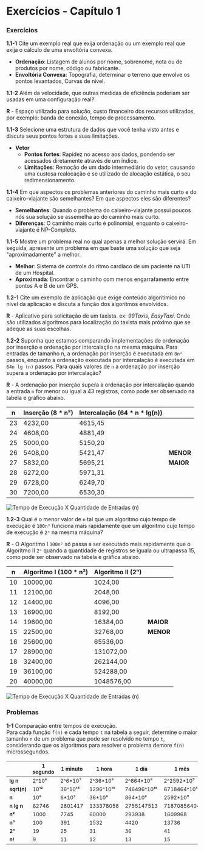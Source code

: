 # Exercícios - Capítulo 1

### Exercícios

__1.1-1__ Cite um exemplo real que exija ordenação ou um exemplo real que exija o cálculo de uma envoltória convexa.

* __Ordenação__: Listagem de alunos por nome, sobrenome, nota ou de produtos por nome, código ou fabricante.
* __Envoltória Convexa__: Topografia, determinar o terreno que envolve os pontos levantados, Curvas de nível.

__1.1-2__ Além da velocidade, que outras medidas de eficiência poderiam ser usadas em uma configuração real?

__R__ - Espaço utilizado para solução, custo financeiro dos recursos utilizados, por exemplo: banda de conexão, tempo de processamento.

__1.1-3__ Selecione uma estrutura de dados que você tenha visto antes e discuta seus pontos fortes e suas limitações.

* __Vetor__
	* __Pontos fortes__: Rapidez no acesso aos dados, pondendo ser acessados diretamente através de um índice.
	* __Limitações__: Remoção de um dado intermediário do vetor, causando uma custosa realocação e se utilizado de alocação estática, o seu redimensionamento.

__1.1-4__ Em que aspectos os problemas anteriores do caminho mais curto e do caixeiro-viajante são semelhantes? Em que aspectos eles são diferentes?

* __Semelhantes__: Quando o problema do caixeiro-viajante possui poucos nós sua solução se assemelha ao do caminho mais curto.
* __Diferenças__: O caminho mais curto é polinomial, enquanto o caixeiro-viajante é NP-Completo.

__1.1-5__ Mostre um problema real no qual apenas a melhor solução servirá. Em seguida, apresente um problema em que baste uma solução que seja "aproximadamente" a melhor.

* __Melhor__: Sistema de controle do ritmo cardíaco de um paciente na UTI de um Hospital.
* __Aproximada__: Encontrar o caminho com menos engarrafamento entre pontos A e B de um GPS.

__1.2-1__ Cite um exemplo de aplicação que exige conteúdo algorítimico no nível da aplicação e discuta a função dos algoritmos envolvidos.

__R__ - Aplicativo para solicitação de um taxista. ex: *99Taxis*, *EasyTaxi*. Onde são utilizados algoritmos para localização do taxista mais próximo que se adeque as suas escolhas.

__1.2-2__ Suponha que estamos comparando implementações de ordenação por inserção e ordenação por intercalação na mesma máquina. Para entradas de tamanho n, a ordenação por inserção é executada em `8n²` passos, enquanto a ordenação executada por intercalação é executada em `64n lg (n)` passos. Para quais valores de `n` a ordenação por inserção supera a ordenação por intercalação?

__R__ - A ordenação por inserção supera a ordenação por intercalação quando a entrada `n` for menor ou igual a 43 registros, como pode ser observado na tabela e gráfico abaixo.

| n      | Inserção (8 * n²) | Intercalação (64 * n * lg(n)) |           |
| ------ | --------          | ----------------              | --------- |
| 23	 | 4232,00	         | 4615,45                       |           |
| 24	 | 4608,00	         | 4881,49                       |           |
| 25	 | 5000,00	         | 5150,20                       |           |
| 26	 | 5408,00	         | 5421,47                       | __MENOR__ |
| 27	 | 5832,00	         | 5695,21                       | __MAIOR__ |
| 28	 | 6272,00	         | 5971,31                       |           |
| 29	 | 6728,00	         | 6249,70                       |           |
| 30	 | 7200,00	         | 6530,30                       |           |

![Tempo de Execução X Quantidade de Entradas (n)](execucaoxentradas.jpg)



__1.2-3__ Qual é o menor valor de `n` tal que um algoritmo cujo tempo de execução é `100n²` funciona mais rapidamente que um algoritmo cujo tempo de execução é `2ⁿ` na mesma máquina?

__R__ - O Algoritmo I `100n²` só passa a ser executado mais rapidamente que o Algoritmo II `2ⁿ` quando a quantidade de registros se iguala ou ultrapassa 15, como pode ser observado na tabela e gráfica abaixo.

| n	       | Algoritmo I (100 * n²)    | Algoritmo II (2ⁿ)   |                |
| -------- | ------------------------- | ------------------- | -------------- |
| 10	   | 10000,00	               | 1024,00             |                |
| 11	   | 12100,00	               | 2048,00             |                |
| 12	   | 14400,00	               | 4096,00             |                |
| 13	   | 16900,00	               | 8192,00             |                |
| 14	   | 19600,00	               | 16384,00            | __MAIOR__      |
| 15	   | 22500,00	               | 32768,00            | __MENOR__      |
| 16	   | 25600,00	               | 65536,00            |                |
| 17	   | 28900,00	               | 131072,00           |                |
| 18	   | 32400,00	               | 262144,00           |                |
| 19	   | 36100,00	               | 524288,00           |                |
| 20	   | 40000,00	               | 1048576,00          |                |

![Tempo de Execução X Quantidade de Entradas (n)](execucaoxentradas2.jpg)


### Problemas

__1-1__ Comparação entre tempos de execução. 
<br />
Para cada função `f(n)` e cada tempo `t` na tabela a seguir, determine o maior tamanho `n` de um problema que pode ser resolvido no tempo `t`, considerando que os algoritmos para resolver o problema demore `f(n)` microssegundos.

|                        | <sub>1 segundo</sub> | <sub>1 minuto</sub>    | <sub>1 hora</sub>        | <sub>1 dia</sub>           | <sub>1 mês</sub>             | <sub>1 ano</sub>              | <sub>1 século</sub>            |
| ---------              | -----------          | ----------             | --------                 | -------                    | -------                      | -------                       | ----------                     |
| <sub>__lg n__</sub>    | <sub>2^10⁶</sub>	    | <sub>2^6*10⁷</sub>	 | <sub>2^36*10⁸</sub>	    | <sub>2^864*10⁸</sub>	     | <sub>2^2592*10⁹</sub>	    | <sub>2^94608*10¹⁰</sub>	    | <sub>2^94608*10¹²</sub> |
| <sub>__sqrt(n)__</sub> | <sub>10¹²</sub>	    | <sub>36^10¹⁴</sub>	 | <sub>1296^10¹⁶</sub>	    | <sub>746496^10¹⁶</sub>	 | <sub>6718464^10¹⁸</sub>	    | <sub>8950673664^10²⁰</sub>	| <sub>8950673664^10²⁴</sub>          |
| <sub>__n__</sub>       | <sub>10⁶</sub>	    | <sub>6*10⁷</sub>	     | <sub>36*10⁸</sub>	    | <sub>864*10⁸</sub>	     | <sub>2592*10⁹</sub>	        | <sub>94608*10¹⁰</sub>	        | <sub>94608*10¹²</sub>          |
| <sub>__n lg n__</sub>  | <sub>62746</sub>	    | <sub>2801417</sub>	 | <sub>133378058</sub>	    | <sub>2755147513</sub>	     | <sub>71870856404</sub>	    | <sub>797633893349</sub>	    | <sub>68654697441062</sub>         |
| <sub>__n²__</sub>      | <sub>1000</sub>	    | <sub>7745</sub>	     | <sub>60000</sub>	        | <sub>293938</sub>	         | <sub>1609968</sub>	        | <sub>5615692</sub>	        | <sub>56175382</sub>          |
| <sub>__n³__</sub>      | <sub>100</sub>	    | <sub>391</sub>	     | <sub>1532</sub>	        | <sub>4420</sub>	         | <sub>13736</sub>	            | <sub>31593</sub>	            | <sub>146677</sub>          |
| <sub>__2ⁿ__</sub>      | <sub>19</sub>	    | <sub>25</sub>	         | <sub>31</sub>	        | <sub>36</sub>	             | <sub>41</sub>	            | <sub>44</sub>	                | <sub>51</sub>         |
| <sub>__n!__</sub>      | <sub>9</sub>	        | <sub>11</sub>	         | <sub>12</sub>	        | <sub>13</sub>	             | <sub>15</sub>	            | <sub>16</sub>	                | <sub>17</sub>         |

<!-- ⁰ ¹ ² ³ ⁴ ⁵ ⁶ ⁷ ⁸ ⁹ ⁺ ⁻ ⁼ ⁽ ⁾ ₀ ₁ ₂ ₃ ₄ ₅ ₆ ₇ ₈ ₉ ₊ ₋ ₌ ₍ ₎ ᵃ ᵇ ᶜ ᵈ ᵉ ᶠ ᵍ ʰ ⁱ ʲ ᵏ ˡ ᵐ ⁿ ᵒ ᵖ ʳ ˢ ᵗ ᵘ ᵛ ʷ ˣ ʸ ᶻ -->    